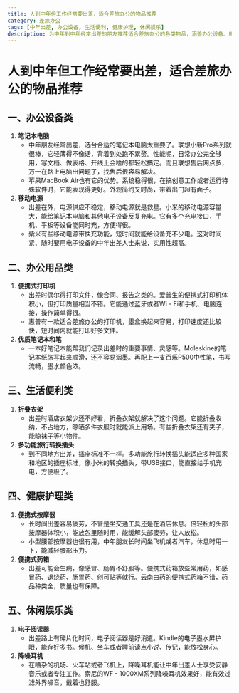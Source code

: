 ```yaml
---
title: 人到中年但工作经常要出差，适合差旅办公的物品推荐
category: 差旅办公
tags: [中年出差, 办公设备, 生活便利, 健康护理, 休闲娱乐]
description: 为中年到中年经常出差的朋友推荐适合差旅办公的各类物品，涵盖办公设备、用品、生活便利、健康护理和休闲娱乐等方面，助您出差更轻松高效。
---
```


# 人到中年但工作经常要出差，适合差旅办公的物品推荐

## 一、办公设备类
1. **笔记本电脑**
   - 中年朋友经常出差，选台合适的笔记本电脑太重要了。联想小新Pro系列就很棒，它轻薄得不像话，背着到处跑不累赘。性能呢，日常办公完全够用，写文档、做表格、开线上会啥的都轻松搞定。而且联想售后网点多，万一在路上电脑出问题了，找售后很容易解决。
   - 苹果MacBook Air也有它的优势。系统稳得很，在搞创意工作或者运行特殊软件时，它能表现得更好。外观简约又时尚，带着出门超有面子。
2. **移动电源**
   - 出差在外，电源供应不稳定，移动电源就是救星。小米的移动电源容量大，能给笔记本电脑和其他电子设备反复充电。它有多个充电接口，手机、平板等设备能同时充，方便得很。
   - 紫米有些移动电源带快充功能，短时间就能给设备充不少电。这对时间紧、随时要用电子设备的中年出差人士来说，实用性超高。

## 二、办公用品类
1. **便携式打印机**
   - 出差时偶尔得打印文件，像合同、报告之类的。爱普生的便携式打印机体积小，但打印质量相当不错。它能通过蓝牙或者Wi - Fi和手机、电脑连接，操作简单得很。
   - 惠普有一款适合差旅办公的打印机，墨盒换起来容易，打印速度还比较快，短时间内就能打印好多文件。
2. **优质笔记本和笔**
   - 一本好笔记本能帮我们记录出差时的重要事情、灵感等。Moleskine的笔记本纸张写起来顺滑，还不容易洇墨。再配上一支百乐P500中性笔，书写流畅，墨水颜色浓。

## 三、生活便利类
1. **折叠衣架**
   - 出差时酒店衣架少还不好看，折叠衣架就解决了这个问题。它能折叠收纳，不占地方，晾晒多件衣服时就能派上用场。有些折叠衣架还有夹子，能晾袜子等小物件。
2. **多功能旅行转换插头**
   - 到不同地方出差，插座标准不一样。多功能旅行转换插头能适应多种国家和地区的插座标准，像小米的转换插头，带USB接口，能直接给手机充电，方便极了。

## 四、健康护理类
1. **便携式按摩器**
   - 长时间出差容易疲劳，不管是坐交通工具还是在酒店休息。倍轻松的头部按摩器体积小，能放包里随时用，能缓解头部疲劳，让人放松。
   - 小型腰部按摩器也很有用，中年朋友长时间坐飞机或者汽车，休息时用一下，能减轻腰部压力。
2. **便携式药箱**
   - 出差可能会生病，像感冒、肠胃不舒服等。便携式药箱放些常用药，如感冒药、退烧药、肠胃药、创可贴等就行。云南白药的便携式药箱不错，药品种类全，质量也有保障。

## 五、休闲娱乐类
1. **电子阅读器**
   - 出差路上有碎片化时间，电子阅读器是好消遣。Kindle的电子墨水屏护眼，能存好多书。候机、坐车或者睡前读点小说、传记，能放松身心。
2. **降噪耳机**
   - 在嘈杂的机场、火车站或者飞机上，降噪耳机能让中年出差人士享受安静音乐或者专注工作。索尼的WF - 1000XM系列降噪耳机效果好，能有效过滤外界噪音，戴着也舒服。